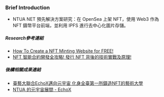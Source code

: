 ### Brief Introduction
+ NTUA NET 預先解決方案研究：在 OpenSea 上架 NFT，使用 Web3 作為 NFT 鑄幣平台前端，並利用 IPFS 進行去中心化圖片存儲。

##### Research參考連結
+ [How To Create a NFT Minting Website for FREE!](https://www.youtube.com/watch?v=NJVkAAZqc0k)
+ [NFT 智能合約開發全攻略! 發行 NFT 背後的技術實戰及原理!](https://www.youtube.com/watch?v=3vWw9Xt48bs)

##### 後續相關成果連結

+ [臺藝大聯合EchoX邁向元宇宙 化身全臺第一所鑄造NFT的藝術大學](https://www.ntua.edu.tw/newscont.aspx?lightbox[iframe]=true&lightbox[width]=450&lightbox[height]=600&sno=A12320220426144)
+ [NTUA 的元宇宙展間 - EchoX](https://collection.echox.app/en-US/user/userHome/1650533018)